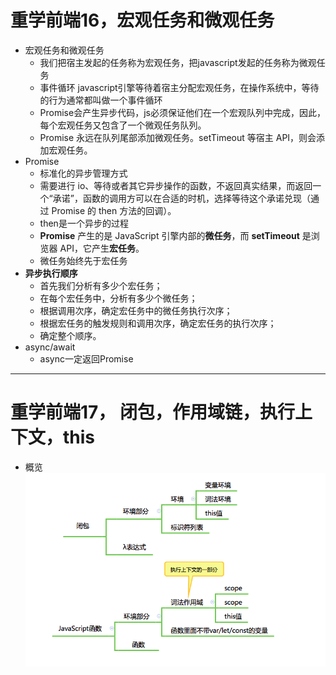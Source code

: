 重学前端16，宏观任务和微观任务
====

+ 宏观任务和微观任务
  + 我们把宿主发起的任务称为宏观任务，把javascript发起的任务称为微观任务
  + 事件循环   javascript引擎等待着宿主分配宏观任务，在操作系统中，等待的行为通常都叫做一个事件循环
  + Promise会产生异步代码，js必须保证他们在一个宏观队列中完成，因此，每个宏观任务又包含了一个微观任务队列。
  + Promise 永远在队列尾部添加微观任务。setTimeout 等宿主 API，则会添加宏观任务。
+ Promise
  + 标准化的异步管理方式
  + 需要进行 io、等待或者其它异步操作的函数，不返回真实结果，而返回一个“承诺”，函数的调用方可以在合适的时机，选择等待这个承诺兑现（通过 Promise 的 then 方法的回调）。
  + then是一个异步的过程
  + **Promise** 产生的是 JavaScript 引擎内部的**微任务**，而 **setTimeout** 是浏览器 API，它产生**宏任务**。
  + 微任务始终先于宏任务
+ **异步执行顺序**
  + 首先我们分析有多少个宏任务；
  + 在每个宏任务中，分析有多少个微任务；
  + 根据调用次序，确定宏任务中的微任务执行次序；
  + 根据宏任务的触发规则和调用次序，确定宏任务的执行次序；
  + 确定整个顺序。
+ async/await
  + async一定返回Promise
****
重学前端17， 闭包，作用域链，执行上下文，this
====

+ 概览
![avatar](https://github.com/tenggouwa/ImgWork/blob/master/ReloadWeb/seventeen-1.png)
